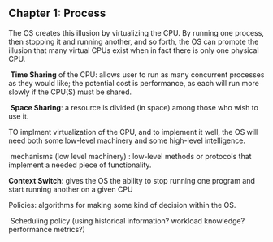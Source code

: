 

## Chapter 1: Process

The OS creates this illusion by virtualizing the CPU. By running one process, then stopping it and running another, and so forth, the OS can promote the illusion that many virtual CPUs exist when in fact there is only one physical CPU.

​	**Time Sharing** of the CPU: allows user to run as many concurrent processes as they would like; the potential cost is performance, as each will run more slowly if the CPU(S) must be shared.

​	**Space Sharing**: a resource is divided (in space) among those who wish to use it.

TO implment virtualization of the CPU, and to implement it well, the OS will need both some low-level machinery and some high-level intelligence.

​	mechanisms (low level machinery) : low-level methods or protocols that implement a needed piece of functionality.



**Context Switch**: gives the OS the ability to stop running one program and start running another on a given CPU



Policies: algorithms for making some kind of decision within the OS.

​	Scheduling policy (using historical information? workload knowledge? performance metrics?)


